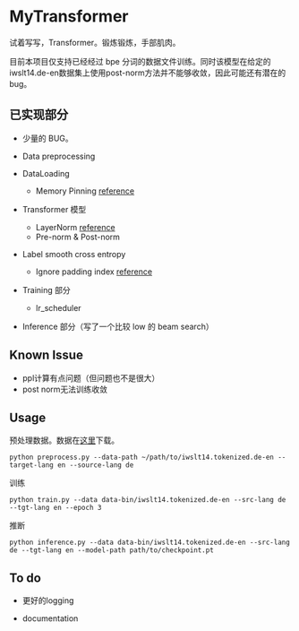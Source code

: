# MyTransformer

试着写写，Transformer。锻炼锻炼，手部肌肉。

目前本项目仅支持已经经过 bpe 分词的数据文件训练。同时该模型在给定的iwslt14.de-en数据集上使用post-norm方法并不能够收敛，因此可能还有潜在的bug。

## 已实现部分

+ 少量的 BUG。
+ Data preprocessing
+ DataLoading
    + Memory Pinning [reference](https://pytorch.org/docs/stable/data.html#memory-pinning)
+ Transformer 模型
    + LayerNorm [reference](https://pytorch.org/docs/stable/generated/torch.nn.LayerNorm.html?highlight=layer#torch.nn.LayerNorm)
    + Pre-norm & Post-norm
+ Label smooth cross entropy
    + Ignore padding index [reference](https://discuss.pytorch.org/t/ignore-index-in-the-cross-entropy-loss/25006/9)
+ Training 部分
    + lr_scheduler

+ Inference 部分（写了一个比较 low 的 beam search）

## Known Issue

+ ppl计算有点问题（但问题也不是很大）
+ post norm无法训练收敛

## Usage

预处理数据。数据在[这里](https://git.io/JPK9N)下载。

```
python preprocess.py --data-path ~/path/to/iwslt14.tokenized.de-en --target-lang en --source-lang de
```

训练

```
python train.py --data data-bin/iwslt14.tokenized.de-en --src-lang de --tgt-lang en --epoch 3
```

推断

```
python inference.py --data data-bin/iwslt14.tokenized.de-en --src-lang de --tgt-lang en --model-path path/to/checkpoint.pt
```

## To do

+ 更好的logging

+ documentation

